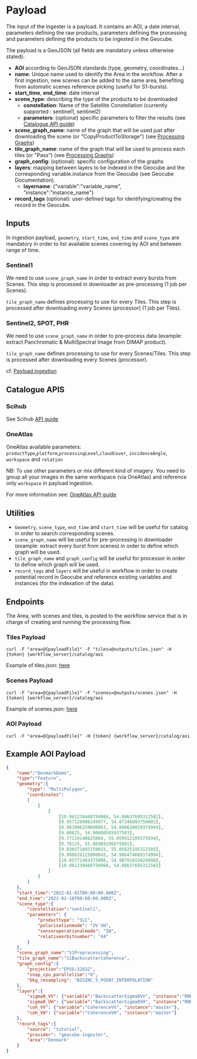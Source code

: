 # Payload

The input of the ingester is a payload. It contains an AOI, a date interval, parameters defining the raw products, parameters defining the processing and parameters defining the products to be ingested in the Geocube.

The payload is a GeoJSON (all fields are mandatory unless otherwise stated):

- **AOI** according to GeoJSON standards (type, geometry, coordinates...)
- **name**: Unique name used to identify the Area in the workflow. After a first ingestion, new scenes can be added to the same area, benefiting from automatic scenes reference picking (useful for S1-bursts).
- **start_time**, **end_time**: date interval
- **scene_type**: describing the type of the products to be downloaded
    - **constellation**: Name of the Satellite Constellation (currently supported : sentinel1, sentinel2)
    - **parameters**: (optional) specific parameters to filter the results (see [Catalogue API guide](#catalogue-apis))
- **scene_graph_name**: name of the graph that will be used just after downloading the scene (or "CopyProductToStorage") (see [Processing Graphs](graph.md))
- **tile_graph_name**: name of the graph that will be used to process each tiles (or "Pass") (see [Processing Graphs](graph.md))
- **graph_config**: (optional): specific configuration of the graphs
- **layers**: mapping between layers to be indexed in the Geocube and the corresponding variable.instance from the Geocube (see Geocube Documentation).  
    - **layername**: {"variable":"variable_name", "instance":"instance_name"}
- **record_tags** (optional): user-defined tags for identifying/creating the record in the Geocube.

## Inputs

In ingestion payload, `geometry`, `start_time`, `end_time` and `scene_type` are mandatory in order to list available scenes covering by AOI and between range of time.

### Sentinel1

We need to use `scene_graph_name` in order to extract every bursts from Scenes. This step is processed in downloader as pre-processing (1 job per Scenes).

`tile_graph_name` defines processing to use for every Tiles. This step is processed after downloading every Scenes (processor) (1 job per Tiles).

### Sentinel2, SPOT, PHR

We need to use `scene_graph_name` in order to pre-process data (example: extract Panchromatic & MultiSpectral Image from DIMAP product).

`tile_graph_name` defines processing to use for every Scenes/Tiles. This step is processed after downloading every Scenes (processor).

cf. [Payload ingestion](payload.md#example)

## Catalogue APIS

### Scihub

See Scihub [API guide](https://scihub.copernicus.eu/userguide/WebHome)

### OneAtlas

OneAtlas available parameters: 	`productType`,`platform`,`processingLevel`,`cloudCover`, `incidenceAngle`, `workspace` and `relation`

NB: To use other parameters or mix different kind of imagery. You need to group all your images in the same workspace (via OneAtlas) and reference only `workspace` in payload ingestion.

For more information see: [OneAtlas API guide](https://www.geoapi-airbusds.com/api-catalog/oneatlas-data/index.html#tag/Search)

## Utilities

- `Geometry`, `scene_type`, `end_time` and `start_time` will be useful for catalog in order to search corresponding scenes.
- `scene_graph_name` will be useful for pre-processing in downloader (example: extract every burst from scenes) in order to define which graph will be used.
- `tile_graph_name` and `graph_config` will be useful for  processor in order to define which graph will be used.
- `record_tags` and `layers` will be useful in workflow in order to create potential record in Geocube and reference existing variables and instances (for the indexation of the data).

## Endpoints

The Area, with scenes and tiles, is posted to the workflow service that is in charge of creating and running the processing flow.

### Tiles Payload

```shell
curl -F "area=@{payloadFile}" -F "tiles=@outputs/tiles.json" -H {token} {workflow_server}/catalog/aoi
```
Example of tiles.json: [here](monitoring.md#tiles)

### Scenes Payload

```shell
curl -F "area=@{payloadFile}" -F "scenes=@outputs/scenes.json" -H {token} {workflow_server}/catalog/aoi
```
Example of scenes.json: [here](monitoring.md#scenes)


### AOI Payload

```shell
curl -F "area=@{payloadFile}" -H {token} {workflow_server}/catalog/aoi
```


## Example AOI Payload

```json
{
    "name":"DenmarkDemo",
    "type":"Feature",
    "geometry":{
        "type": "MultiPolygon",
        "coordinates":
        [
			[
				[
					[10.061230468750068, 54.88637695312502],
					[9.957128906249977, 54.87246093750002],
					[9.903906250000063, 54.896630859374994],
					[9.80625, 54.90600585937503],
					[9.77119140625004, 55.059912109375034],
					[9.78125, 55.06904296875001],
					[9.830371093750015, 55.05825195312505],
					[9.998828125000045, 54.986474609374994],
					[10.05771484375006, 54.90791015624998],
					[10.061230468750068, 54.88637695312502]
				]
			]
    	]
    },
    "start_time":"2022-01-01T00:00:00.000Z",
    "end_time":"2022-02-10T00:00:00.000Z",
	"scene_type":{
        "constellation":"sentinel1",
        "parameters": {
            "producttype": "SLC",
            "polarisationmode": "VV VH",
            "sensoroperationalmode": "IW",
			"relativeorbitnumber": "44"
        }
    },
    "scene_graph_name":"S1Preprocessing",
    "tile_graph_name":"S1BackscatterCoherence",
    "graph_config":{
        "projection":"EPSG:32632",
        "snap_cpu_parallelism":"8",
        "bkg_resampling": "BISINC_5_POINT_INTERPOLATION"
    },
    "layers":{
		"sigma0_VV": {"variable":"BackscatterSigma0VV", "instance":"RNKell"},
		"sigma0_VH": {"variable":"BackscatterSigma0VH", "instance":"RNKell"},
		"coh_VV": {"variable":"CoherenceVV", "instance":"master"},
		"coh_VH": {"variable":"CoherenceVH", "instance":"master"}
    },
    "record_tags":{
        "source": "tutorial",
		"provider": "geocube-ingester",
		"area":"Denmark"
    }
}
```
